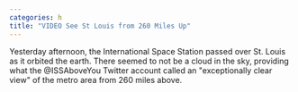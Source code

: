 ```yaml
---
categories: h
title: "VIDEO See St Louis from 260 Miles Up"
---
```


      
      

      
       
  Yesterday afternoon, the International Space Station passed over St. Louis as it orbited the earth. There seemed to not be a cloud in the sky, providing what the @ISSAboveYou Twitter account called an "exceptionally clear view" of the metro area from 260 miles above.